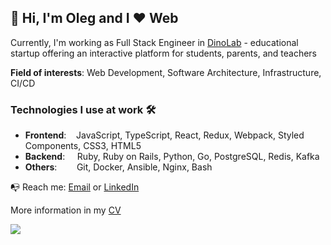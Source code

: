 ## 👋 Hi, I'm Oleg and I ❤️ Web

Currently, I'm working as Full Stack Engineer in [DinoLab](https://landing.dinolab.com/) - educational startup offering an interactive platform for students, parents, and teachers

**Field of interests**: Web Development, Software Architecture, Infrastructure, CI/CD

### Technologies I use at work 🛠️
- **Frontend**: &nbsp;&nbsp; JavaScript, TypeScript, React, Redux, Webpack, Styled Components, CSS3, HTML5
- **Backend**: &nbsp;&nbsp;&nbsp; Ruby, Ruby on Rails, Python, Go, PostgreSQL, Redis, Kafka
- **Others**: &nbsp;&nbsp;&nbsp;&nbsp;&nbsp;&nbsp; Git, Docker, Ansible, Nginx, Bash

📭 Reach me: [Email](mailto:oleg.v.ermakoff@gmail.com) or [LinkedIn](https://www.linkedin.com/in/ermakovov/)

More information in my [CV](https://github.com/ermakovov/ermakovov/blob/master/Oleg-Ermakov-CV.pdf)

![](https://komarev.com/ghpvc/?username=ermakovov&color=blue)<br>

<!--
**ermakovov/ermakovov** is a ✨ _special_ ✨ repository because its `README.md` (this file) appears on your GitHub profile.

Here are some ideas to get you started:

- 🔭 I’m currently working on ...
- 🌱 I’m currently learning ...
- 👯 I’m looking to collaborate on ...
- 🤔 I’m looking for help with ...
- 💬 Ask me about ...
- 📫 How to reach me: ...
- 😄 Pronouns: ...
- ⚡ Fun fact: ...
-->
